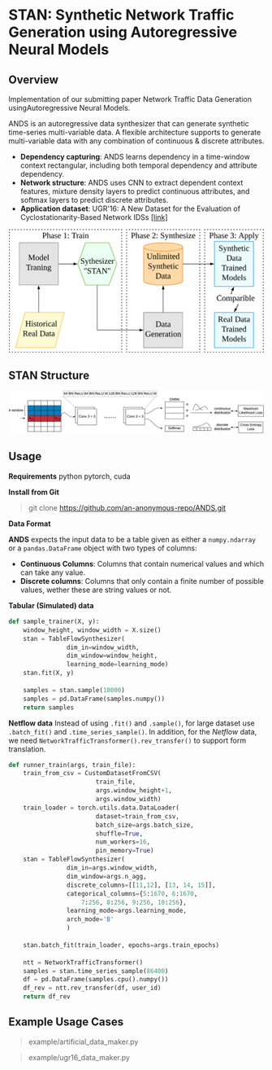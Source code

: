 # STAN: Synthetic Network Traffic Generation using Autoregressive Neural Models

## Overview

Implementation of our submitting paper Network Traffic Data Generation usingAutoregressive Neural Models.

ANDS is an autoregressive data synthesizer that can generate synthetic time-series multi-variable data.
A flexible architecture supports to generate multi-variable data with any combination of continuous & discrete attributes.

- **Dependency capturing**: ANDS learns dependency in a time-window context rectangular,
  including both temporal dependency and attribute dependency.
- **Network structure**: ANDS uses CNN to extract dependent context features, mixture density layers to predict continuous attributes,
  and softmax layers to predict discrete attributes.
- **Application dataset**: UGR'16: A New Dataset for the Evaluation of Cyclostationarity-Based Network IDSs [[link]](https://nesg.ugr.es/nesg-ugr16/)

![pipline](documents/aaai_overview_5.png)

## STAN Structure

![arch](documents/aaai_architecture.png)

## Usage

**Requirements** python pytorch, cuda

**Install from Git**
> git clone https://github.com/an-anonymous-repo/ANDS.git

**Data Format**

**ANDS** expects the input data to be a table given as either a `numpy.ndarray` or a
`pandas.DataFrame` object with two types of columns:

* **Continuous Columns**: Columns that contain numerical values and which can take any value.
* **Discrete columns**: Columns that only contain a finite number of possible values, wether
these are string values or not.

**Tabular (Simulated) data**
```python
def sample_trainer(X, y):
    window_height, window_width = X.size()
    stan = TableFlowSynthesizer(
                dim_in=window_width,
                dim_window=window_height,
                learning_mode=learning_mode)
    stan.fit(X, y)
 
    samples = stan.sample(10000)
    samples = pd.DataFrame(samples.numpy())
    return samples
```
**Netflow data**
Instead of using `.fit()` and `.sample()`, for large dataset use `.batch_fit()` and `.time_series_sample()`. In addition, for the *Netflow* data, we need `NetworkTrafficTransformer().rev_transfer()` to support form translation.

```python
def runner_train(args, train_file):
    train_from_csv = CustomDatasetFromCSV(
                        train_file,
                        args.window_height+1,
                        args.window_width)
    train_loader = torch.utils.data.DataLoader(
                        dataset=train_from_csv,
                        batch_size=args.batch_size,
                        shuffle=True,
                        num_workers=16, 
                        pin_memory=True)
    stan = TableFlowSynthesizer(
                dim_in=args.window_width,
                dim_window=args.n_agg, 
                discrete_columns=[[11,12], [13, 14, 15]],
                categorical_columns={5:1670, 6:1670,
                    7:256, 8:256, 9:256, 10:256},
                learning_mode=args.learning_mode,
                arch_mode='B'
                )
    
    stan.batch_fit(train_loader, epochs=args.train_epochs)
    
    ntt = NetworkTrafficTransformer()
    samples = stan.time_series_sample(86400)
    df = pd.DataFrame(samples.cpu().numpy())
    df_rev = ntt.rev_transfer(df, user_id)
    return df_rev
```
## Example Usage Cases

> example/artificial_data_maker.py

> example/ugr16_data_maker.py



<!-- ## Frequently Used Command
> head 10 data_ugr16/pr_last_training.csv > data_ugr16/pr_last_tinytrain.csv

> wc -l data_ugr16/pr_last_training.csv

> CUDA_VISIBLE_DEVICES=0 python3 ugr16_data_maker.py

> find . -name "*.csv" | xargs -n 1 tail -n +2 > ../326_stan/stan_all.csv

> te,teDelta,byt,pkt,td,sp,dp,sa,da,pr -->